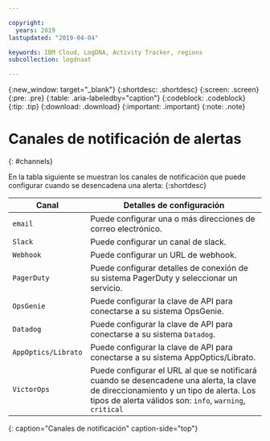 ```yaml
---

copyright:
  years: 2019
lastupdated: "2019-04-04"

keywords: IBM Cloud, LogDNA, Activity Tracker, regions
subcollection: logdnaat

---
```


{:new_window: target="_blank"}
{:shortdesc: .shortdesc}
{:screen: .screen}
{:pre: .pre}
{:table: .aria-labeledby="caption"}
{:codeblock: .codeblock}
{:tip: .tip}
{:download: .download}
{:important: .important}
{:note: .note}

# Canales de notificación de alertas
{: #channels}

En la tabla siguiente se muestran los canales de notificación que puede configurar cuando se desencadena una alerta:
{:shortdesc}


| Canal           | Detalles de configuración | 
|-------------------|-----------------------|
| `email`             | Puede configurar una o más direcciones de correo electrónico.  | 
| `Slack`             | Puede configurar un canal de slack. |
| `Webhook`           | Puede configurar un URL de webhook. |
| `PagerDuty`         | Puede configurar detalles de conexión de su sistema PagerDuty y seleccionar un servicio.|
| `OpsGenie`          | Puede configurar la clave de API para conectarse a su sistema OpsGenie. |
| `Datadog`           | Puede configurar la clave de API para conectarse a su sistema `Datadog`. |
| `AppOptics/Librato` | Puede configurar la clave de API para conectarse a su sistema AppOptics/Librato. |
| `VictorOps`         | Puede configurar el URL al que se notificará cuando se desencadene una alerta, la clave de direccionamiento y un tipo de alerta. Los tipos de alerta válidos son: `info`, `warning`, `critical`|
{: caption="Canales de notificación" caption-side="top"} 



